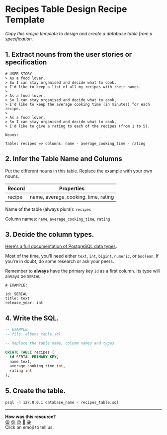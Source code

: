 # Recipes Table Design Recipe Template

_Copy this recipe template to design and create a database table from a specification._

## 1. Extract nouns from the user stories or specification

```
# USER STORY
> As a food lover,
> So I can stay organised and decide what to cook,
> I'd like to keep a list of all my recipes with their names.
> 
> As a food lover,
> So I can stay organised and decide what to cook,
> I'd like to keep the average cooking time (in minutes) for each recipe.
> 
> As a food lover,
> So I can stay organised and decide what to cook,
> I'd like to give a rating to each of the recipes (from 1 to 5).
```

```
Nouns:

Table: recipes => columns: name - average_cooking_time - rating 
```

## 2. Infer the Table Name and Columns

Put the different nouns in this table. Replace the example with your own nouns.

| Record                | Properties                         |
| --------------------- | ---------------------------------  |
| recipe                 | name, average_cooking_time, rating

Name of the table (always plural): `recipes` 

Column names: `name`, `average_cooking_time`, `rating`

## 3. Decide the column types.

[Here's a full documentation of PostgreSQL data types](https://www.postgresql.org/docs/current/datatype.html).

Most of the time, you'll need either `text`, `int`, `bigint`, `numeric`, or `boolean`. If you're in doubt, do some research or ask your peers.

Remember to **always** have the primary key `id` as a first column. Its type will always be `SERIAL`.

```
# EXAMPLE:

id: SERIAL
title: text
release_year: int
```

## 4. Write the SQL.

```sql
-- EXAMPLE
-- file: albums_table.sql

-- Replace the table name, columm names and types.

CREATE TABLE recipes (
  id SERIAL PRIMARY KEY,
  name text,
  average_cooking_time int,
  rating int
);
```

## 5. Create the table.

```bash
psql -h 127.0.0.1 database_name < recipes_table.sql
```

<!-- BEGIN GENERATED SECTION DO NOT EDIT -->

---

**How was this resource?**  
[😫](https://airtable.com/shrUJ3t7KLMqVRFKR?prefill_Repository=makersacademy%2Fdatabases&prefill_File=resources%2Fsingle_table_design_recipe_template.md&prefill_Sentiment=😫) [😕](https://airtable.com/shrUJ3t7KLMqVRFKR?prefill_Repository=makersacademy%2Fdatabases&prefill_File=resources%2Fsingle_table_design_recipe_template.md&prefill_Sentiment=😕) [😐](https://airtable.com/shrUJ3t7KLMqVRFKR?prefill_Repository=makersacademy%2Fdatabases&prefill_File=resources%2Fsingle_table_design_recipe_template.md&prefill_Sentiment=😐) [🙂](https://airtable.com/shrUJ3t7KLMqVRFKR?prefill_Repository=makersacademy%2Fdatabases&prefill_File=resources%2Fsingle_table_design_recipe_template.md&prefill_Sentiment=🙂) [😀](https://airtable.com/shrUJ3t7KLMqVRFKR?prefill_Repository=makersacademy%2Fdatabases&prefill_File=resources%2Fsingle_table_design_recipe_template.md&prefill_Sentiment=😀)  
Click an emoji to tell us.

<!-- END GENERATED SECTION DO NOT EDIT -->